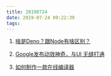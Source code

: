 ```yaml
---
title: 20190724
date: 2019-07-24 09:22:39
tags:
---
```


1.  [啥是Deno？跟Node有啥区别？](https://juejin.im/post/5d3563e8f265da1b6150365a)

2. [Google发布动效神奇，与UI 无缝打通](https://www.uisdc.com/google-design-aeux)

3. [如何制作一款在线编译器](https://juejin.im/post/5d3516a36fb9a07ed36ee787)
